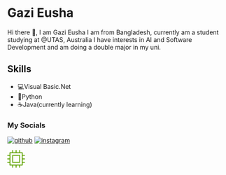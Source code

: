 # Gazi Eusha 
Hi there 👋, I am Gazi Eusha
I am from Bangladesh, currently am a student studying at @UTAS, Australia
I have interests in AI and Software Development and am doing a double major in my uni.

## Skills
* 💻Visual Basic.Net
* 🐍Python
* ☕Java(currently learning)

### My Socials

[<img src='https://cdn.jsdelivr.net/npm/simple-icons@3.0.1/icons/github.svg' alt='github' height='40'>](https://github.com/Eusha425)  [<img src='https://cdn.jsdelivr.net/npm/simple-icons@3.0.1/icons/instagram.svg' alt='instagram' height='40'>](https://www.instagram.com/gazieusha/)  

<a href='https://docs.github.com/en/developers'><img src='https://raw.githubusercontent.com/acervenky/animated-github-badges/master/assets/devbadge.gif' width='40' height='40'></a> 

